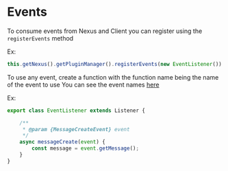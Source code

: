 # Events

To consume events from Nexus and Client you can register using the `registerEvents` method

Ex:
```js
this.getNexus().getPluginManager().registerEvents(new EventListener())
```

To use any event, create a function with the function name being the name of the event to use
You can see the event names [here](https://github.com/dnexusjs/DiscordNexus/blob/master/src/event/Events.js)

Ex:
```js
export class EventListener extends Listener {

    /**
     * @param {MessageCreateEvent} event 
     */
    async messageCreate(event) {
        const message = event.getMessage();
    }
}
```

